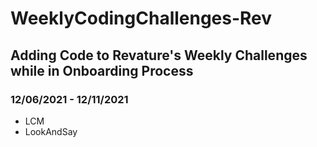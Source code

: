# WeeklyCodingChallenges-Rev

## Adding Code to Revature's Weekly Challenges while in Onboarding Process

### 12/06/2021 - 12/11/2021
- LCM
- LookAndSay
